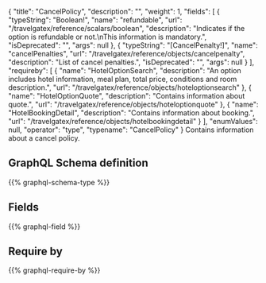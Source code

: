 {
  "title": "CancelPolicy",
  "description": "",
  "weight": 1,
  "fields": [
    {
      "typeString": "Boolean!",
      "name": "refundable",
      "url": "/travelgatex/reference/scalars/boolean",
      "description": "Indicates if the option is refundable or not.\nThis information is mandatory.",
      "isDeprecated": "",
      "args": null
    },
    {
      "typeString": "[CancelPenalty!]",
      "name": "cancelPenalties",
      "url": "/travelgatex/reference/objects/cancelpenalty",
      "description": "List of cancel penalties.",
      "isDeprecated": "",
      "args": null
    }
  ],
  "requireby": [
    {
      "name": "HotelOptionSearch",
      "description": "An option includes hotel information, meal plan, total price, conditions and room description.",
      "url": "/travelgatex/reference/objects/hoteloptionsearch"
    },
    {
      "name": "HotelOptionQuote",
      "description": "Contains information about quote.",
      "url": "/travelgatex/reference/objects/hoteloptionquote"
    },
    {
      "name": "HotelBookingDetail",
      "description": "Contains information about booking.",
      "url": "/travelgatex/reference/objects/hotelbookingdetail"
    }
  ],
  "enumValues": null,
  "operator": "type",
  "typename": "CancelPolicy"
}
Contains information about a cancel policy.
## GraphQL Schema definition

{{% graphql-schema-type %}}

## Fields

{{% graphql-field %}}

## Require by

{{% graphql-require-by %}}
